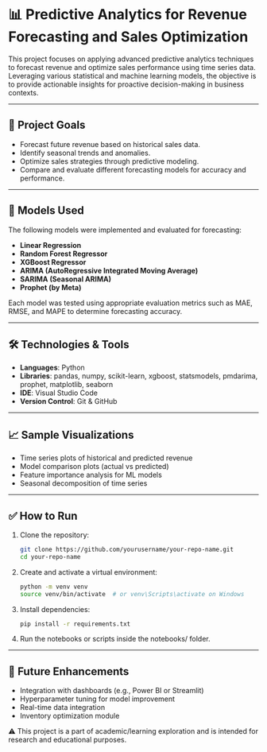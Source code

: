 # 📊 Predictive Analytics for Revenue Forecasting and Sales Optimization

This project focuses on applying advanced predictive analytics techniques to forecast revenue and optimize sales performance using time series data. Leveraging various statistical and machine learning models, the objective is to provide actionable insights for proactive decision-making in business contexts.

---

## 🚀 Project Goals

- Forecast future revenue based on historical sales data.
- Identify seasonal trends and anomalies.
- Optimize sales strategies through predictive modeling.
- Compare and evaluate different forecasting models for accuracy and performance.

---

## 🧠 Models Used

The following models were implemented and evaluated for forecasting:

- **Linear Regression**
- **Random Forest Regressor**
- **XGBoost Regressor**
- **ARIMA (AutoRegressive Integrated Moving Average)**
- **SARIMA (Seasonal ARIMA)**
- **Prophet (by Meta)**

Each model was tested using appropriate evaluation metrics such as MAE, RMSE, and MAPE to determine forecasting accuracy.

---

## 🛠️ Technologies & Tools

- **Languages**: Python
- **Libraries**: pandas, numpy, scikit-learn, xgboost, statsmodels, pmdarima, prophet, matplotlib, seaborn
- **IDE**: Visual Studio Code
- **Version Control**: Git & GitHub

---

## 📈 Sample Visualizations

- Time series plots of historical and predicted revenue
- Model comparison plots (actual vs predicted)
- Feature importance analysis for ML models
- Seasonal decomposition of time series

---

## ✅ How to Run

1. Clone the repository:
   ```bash
   git clone https://github.com/yourusername/your-repo-name.git
   cd your-repo-name
   
2. Create and activate a virtual environment:
   ```bash
   python -m venv venv
   source venv/bin/activate  # or venv\Scripts\activate on Windows
   
4. Install dependencies:
   ```bash
   pip install -r requirements.txt

6. Run the notebooks or scripts inside the notebooks/ folder.

---

## 📌 Future Enhancements
- Integration with dashboards (e.g., Power BI or Streamlit)
- Hyperparameter tuning for model improvement
- Real-time data integration
- Inventory optimization module


⚠️ This project is a part of academic/learning exploration and is intended for research and educational purposes.
